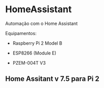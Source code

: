 # HomeAssistant
Automação com o Home Assistant

Equipamentos:
   - Raspberry Pi 2 Model B

   - ESP8266 (Module E)

   - PZEM-004T V3

Home Assitant v 7.5 para Pi 2
   - 
